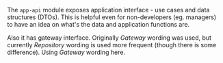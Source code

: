 The `app-api` module exposes application interface - use cases and data structures (DTOs).
This is helpful even for non-developers (eg. managers) to have an idea on what's the data and application functions are.

Also it has gateway interface. Originally *Gateway* wording was used, but currently *Repository* wording is used more frequent
(though there is some difference). Using *Gateway* wording here.
